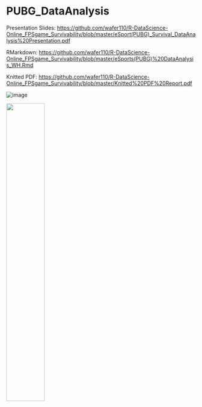 # PUBG_DataAnalysis

Presentation Slides: https://github.com/wafer110/R-DataScience-Online_FPSgame_Survivability/blob/master/eSport(PUBG)_Survival_DataAnalysis%20Presentation.pdf 

RMarkdown: https://github.com/wafer110/R-DataScience-Online_FPSgame_Survivability/blob/master/eSports(PUBG)%20DataAnalysis_WH.Rmd   
  
Knitted PDF: https://github.com/wafer110/R-DataScience-Online_FPSgame_Survivability/blob/master/Knitted%20PDF%20Report.pdf


![image](https://user-images.githubusercontent.com/55414654/107805045-c8d31080-6d32-11eb-9e03-06a59411b305.png)

<img src="https://user-images.githubusercontent.com/55414654/103742178-674bb380-4fc8-11eb-99b2-d43b623f88a7.png" width="45%"></img> 
